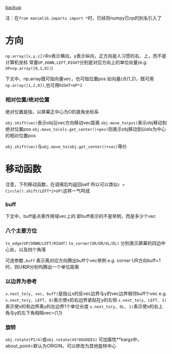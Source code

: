 
[backup](https://www.cnblogs.com/acha/articles/12302684.html)

注：在`from manimlib.imports import *`时，已经将numpy已np的别名引入了

# 方向
`np.array([x,y,z])`中x表示横向，y表示纵向，正方向是人习惯的右、上，而不是计算机坐标
常量`UP,DOWN,LEFT,RIGHT`分别是对应方向上的单位向量(e.g. `UP=np.array([0,1,0])`)

下文中，np.array既可指向量vec，也可指位置pos
如向量/点(1,2)，既可用`np.array([1,2,0])`,也可用`RIGHT+UP*2`

### 相对位置/绝对位置
绝对位置是指，以屏幕正中心为O的直角坐标系

`obj.shift(vec)`表示obj沿vec方向移动vec距离
`obj.move_to(pos)`表示obj移动到绝对位置pos
`obj.move_to(els.get_center()+pos)`则表示obj移动到以els为中心的相对位置pos

`obj.shift(vec)`与`obj.move_to(obj.get_center()+vec)`等价

# 移动函数
注意，下列移动函数，在调用后均返回self
所以可以类似`c = Circle().shift(LEFT*2+UP)`这样一气呵成

### buff
下文中，buff是点乘作用域vec上的
即buff表示的不是举例，而是多少个vec

### 八个主要方位
`to_edge(UP/DOWN/LEFT/RIGHT)`
`to_corner(UR/DR/UL/DL)`
分别表示屏幕的四边中心处，以及四个角落

可选参数`,buff`
表示离对应方向腾出buff个vec举例
e.g. corner UR方向buff=1时，则U和R分别均腾出一个单位距离

### 以边界为参考
`x.next_to(y, vec, buff)`是指让x的反vec边界与y的vec边界相邻buff个vec
e.g.
`x.next_to(y, LEFT, 0)`表示使x的右边界紧贴在y的左侧 
`x.next_to(y, LEFT, 1)`表示使x的有边界离y的左边界1个单位长度
`x.next_to(y, DL, 1)`表示使x的右上角与y的左下角相隔vec=(1,1)

### 旋转
`obj.rotate(PI/4)`或`obj.rotate(45*DEGREES)`
可加属性**kargs中，about_point=默认为ORIGIN，可以修改为其他旋转中心